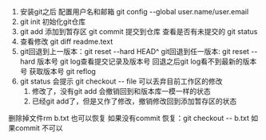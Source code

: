 1. 安装git之后 配置用户名和邮箱 git config --global user.name/user.email
2. git init 初始化git仓库
3. git add 添加到暂存区 git commit 提交到仓库 查看是否有未提交的 git status
4. 查看修改 git diff readme.text
5. git回退到上一版本：git reset --hard HEAD^   git回退到任一版本: git reset --hard 版本号    git log查看提交记录及版本号
   回退之后git log看不到最新的版本号  获取版本号 git reflog
6. git status 会提示 git checkout -- file 可以丢弃目前工作区的修改
    1. 修改了，没有git add 会撤销回到和版本库一模一样的状态
    2. 已经git add了，但是又作了修改，撤销修改回到添加暂存区的状态

  删除掉文件rm b.txt 也可以恢复 如果没有commit  恢复：git checkout -- b.txt  如果commit 不可以